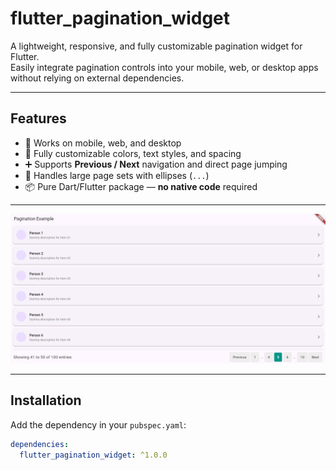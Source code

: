 # flutter_pagination_widget

A lightweight, responsive, and fully customizable pagination widget for Flutter.  
Easily integrate pagination controls into your mobile, web, or desktop apps without relying on external dependencies.

---

## Features
- 📱 Works on mobile, web, and desktop
- 🎨 Fully customizable colors, text styles, and spacing
- ➕ Supports **Previous / Next** navigation and direct page jumping
- 🔢 Handles large page sets with ellipses (`...`)
- 📦 Pure Dart/Flutter package — **no native code** required

---
![Pagination Widget Demo](example/assets/images/Screenshot%202025-08-12%20210651.png)


---

## Installation

Add the dependency in your `pubspec.yaml`:

```yaml
dependencies:
  flutter_pagination_widget: ^1.0.0
